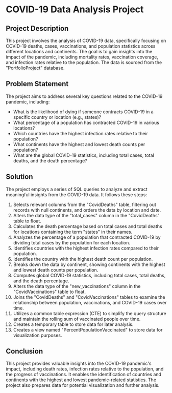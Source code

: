 
# COVID-19 Data Analysis Project

## Project Description
This project involves the analysis of COVID-19 data, specifically focusing on COVID-19 deaths, cases, vaccinations, and population statistics across different locations and continents. The goal is to gain insights into the impact of the pandemic, including mortality rates, vaccination coverage, and infection rates relative to the population. The data is sourced from the "PortfolioProject" database.

## Problem Statement
The project aims to address several key questions related to the COVID-19 pandemic, including:
- What is the likelihood of dying if someone contracts COVID-19 in a specific country or location (e.g., states)?
- What percentage of a population has contracted COVID-19 in various locations?
- Which countries have the highest infection rates relative to their population?
- What continents have the highest and lowest death counts per population?
- What are the global COVID-19 statistics, including total cases, total deaths, and the death percentage?

## Solution
The project employs a series of SQL queries to analyze and extract meaningful insights from the COVID-19 data. It follows these steps:

1. Selects relevant columns from the "CovidDeaths" table, filtering out records with null continents, and orders the data by location and date.
2. Alters the data type of the "total_cases" column in the "CovidDeaths" table to float.
3. Calculates the death percentage based on total cases and total deaths for locations containing the term "states" in their names.
4. Analyzes the percentage of a population that contracted COVID-19 by dividing total cases by the population for each location.
5. Identifies countries with the highest infection rates compared to their population.
6. Identifies the country with the highest death count per population.
7. Breaks down the data by continent, showing continents with the highest and lowest death counts per population.
8. Computes global COVID-19 statistics, including total cases, total deaths, and the death percentage.
9. Alters the data type of the "new_vaccinations" column in the "CovidVaccinations" table to float.
10. Joins the "CovidDeaths" and "CovidVaccinations" tables to examine the relationship between population, vaccinations, and COVID-19 cases over time.
11. Utilizes a common table expression (CTE) to simplify the query structure and maintain the rolling sum of vaccinated people over time.
12. Creates a temporary table to store data for later analysis.
13. Creates a view named "PercentPopulationVaccinated" to store data for visualization purposes.

## Conclusion
This project provides valuable insights into the COVID-19 pandemic's impact, including death rates, infection rates relative to the population, and the progress of vaccinations. It enables the identification of countries and continents with the highest and lowest pandemic-related statistics. The project also prepares data for potential visualization and further analysis.
